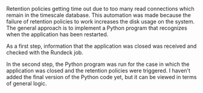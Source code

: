 Retention policies getting time out due to too many read connections which remain in the timescale database. This automation was made because the failure of retention policies to 
work increases the disk usage on the system.
The general approach is to implement a Python program that recognizes when the application has been restarted.

As a first step, information that the application was closed was received and checked with the Rundeck job.

In the second step, the Python program was run for the case in which the application was closed and the retention policies were triggered.
I haven't added the final version of the Python code yet, but it can be viewed in terms of general logic.

